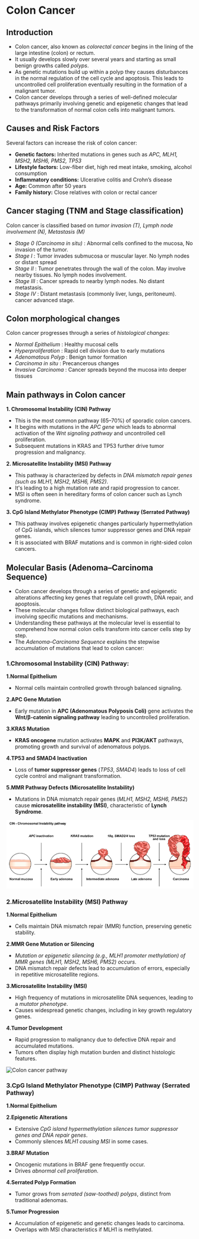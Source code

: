 # Colon Cancer
## Introduction
 - Colon cancer, also known as *colorectal cancer* begins in the lining of the large intestine (colon) or rectum.  
 - It usually develops slowly over several years and starting as small benign growths called *polyps*.  
 - As genetic mutations build up within a polyp they causes disturbances in the normal regulation of the cell cycle and apoptosis. This leads to uncontrolled cell proliferation eventually resulting in the formation of a malignant tumor.
 - Colon cancer develops through a series of well-defined molecular pathways primarily involving genetic and epigenetic changes that lead to the transformation of normal colon cells into malignant tumors.​
   
## Causes and Risk Factors
 Several factors can increase the risk of colon cancer:
- **Genetic factors:** Inherited mutations in genes such as *APC, MLH1, MSH2, MSH6, PMS2, TP53*  
- **Lifestyle factors:** Low-fiber diet, high red meat intake, smoking, alcohol consumption  
- **Inflammatory conditions:** Ulcerative colitis and Crohn’s disease  
- **Age:** Common after 50 years  
- **Family history:** Close relatives with colon or rectal cancer

## Cancer staging (TNM and Stage classification)
 Colon cancer is classified based on *tumor invasion (T), Lymph node involvement (N), Metastasis (M)*
  - *Stage 0 (Carcinoma in situ)* : Abnormal cells confined to the mucosa, No invasion of the tumor.
  - *Stage I* : Tumor invades submucosa or muscular layer. No lymph nodes or distant spread 
  - *Stage II* : Tumor penetrates through the wall of the colon. May involve nearby tissues. No lymph nodes involvement.
  - *Stage III* : Cancer spreads to nearby lymph nodes. No distant metastasis.
  - *Stage IV* : Distant metastasis (commonly liver, lungs, peritoneum). cancer advanced stage.

## Colon morphological changes 
 Colon cancer progresses through a series of *histological changes*:
  - *Normal Epithelium* : Healthy mucosal cells  
  - *Hyperproliferation* : Rapid cell division due to early mutations  
  - *Adenomatous Polyp* : Benign tumor formation  
  - *Carcinoma in situ* : Precancerous changes  
  - *Invasive Carcinoma* : Cancer spreads beyond the mucosa into deeper tissues

## Main pathways in Colon cancer
 **1. Chromosomal Instability (CIN) Pathway**
   - This is the most common pathway (65–70%) of sporadic colon cancers. 
   - It begins with mutations in the *APC gene* which leads to abnormal activation of the *Wnt signaling pathway* and uncontrolled cell proliferation. 
   - Subsequent mutations in KRAS and TP53 further drive tumor progression and malignancy.​
     
 **2. Microsatellite Instability (MSI) Pathway**
   - This pathway is characterized by defects in *DNA mismatch repair genes (such as MLH1, MSH2, MSH6, PMS2)*.
   - It's leading to a high mutation rate and rapid progression to cancer.
   - MSI is often seen in hereditary forms of colon cancer such as Lynch syndrome.
     
 **3. ​CpG Island Methylator Phenotype (CIMP) Pathway (Serrated Pathway)**
   - This pathway involves epigenetic changes particularly hypermethylation of CpG islands, which silences tumor suppressor genes and DNA repair genes.
   - It is associated with BRAF mutations and is common in right-sided colon cancers.​

## Molecular Basis (Adenoma–Carcinoma Sequence)
 - Colon cancer develops through a series of genetic and epigenetic alterations affecting key genes that regulate cell growth, DNA repair, and apoptosis. 
 - These molecular changes follow distinct biological pathways, each involving specific mutations and mechanisms. 
 - Understanding these pathways at the molecular level is essential to comprehend how normal colon cells transform into cancer cells step by step.
 - The *Adenoma–Carcinoma Sequence* explains the stepwise accumulation of mutations that lead to colon cancer:
### 1.Chromosomal Instability (CIN) Pathway:

**1.Normal Epithelium**
   - Normal cells maintain controlled growth through balanced signaling.
     
**2.APC Gene Mutation**
   - Early mutation in **APC (Adenomatous Polyposis Coli)** gene activates the **Wnt/β-catenin signaling pathway** leading to uncontrolled proliferation.
     
**3.KRAS Mutation**
   - **KRAS oncogene** mutation activates **MAPK** and **PI3K/AKT** pathways, promoting growth and survival of adenomatous polyps.
     
**4.TP53 and SMAD4 Inactivation**
   - Loss of **tumor suppressor genes** (*TP53*, *SMAD4*) leads to loss of cell cycle control and malignant transformation.
     
**5.MMR Pathway Defects (Microsatellite Instability)**
   - Mutations in DNA mismatch repair genes (*MLH1, MSH2, MSH6, PMS2*) cause **microsatellite instability (MSI)**, characteristic of **Lynch Syndrome**.

  ![Colon cancer pathway](./images/CIN_pathway.png )
   

### 2.Microsatellite Instability (MSI) Pathway

**1.Normal Epithelium**
  - Cells maintain DNA mismatch repair (MMR) function, preserving genetic stability.

**2.MMR Gene Mutation or Silencing**
  - *Mutation or epigenetic silencing (e.g., MLH1 promoter methylation) of MMR genes (MLH1, MSH2, MSH6, PMS2) occurs*.
  - DNA mismatch repair defects lead to accumulation of errors, especially in repetitive microsatellite regions.

**3.Microsatellite Instability (MSI)**
  - High frequency of mutations in microsatellite DNA sequences, leading to a *mutator phenotype*.
  - Causes widespread genetic changes, including in key growth regulatory genes.

**4.Tumor Development**
  - Rapid progression to malignancy due to defective DNA repair and accumulated mutations.
  - Tumors often display high mutation burden and distinct histologic features.

  ![Colon cancer pathway](./images/MSI_pathway.png )
   

### 3.CpG Island Methylator Phenotype (CIMP) Pathway (Serrated Pathway)

**1.Normal Epithelium**

**2.Epigenetic Alterations**
  - Extensive *CpG island hypermethylation silences tumor suppressor genes and DNA repair genes*.
  - Commonly silences *MLH1 causing MSI* in some cases.

**3.BRAF Mutation**
  - Oncogenic mutations in BRAF gene frequently occur.
  - Drives *abnormal cell proliferation*.

**4.Serrated Polyp Formation**
  - Tumor grows from *serrated (saw-toothed) polyps*, distinct from traditional adenomas.

**5.Tumor Progression**
  - Accumulation of epigenetic and genetic changes leads to carcinoma.
  - Overlaps with MSI characteristics if MLH1 is methylated.






